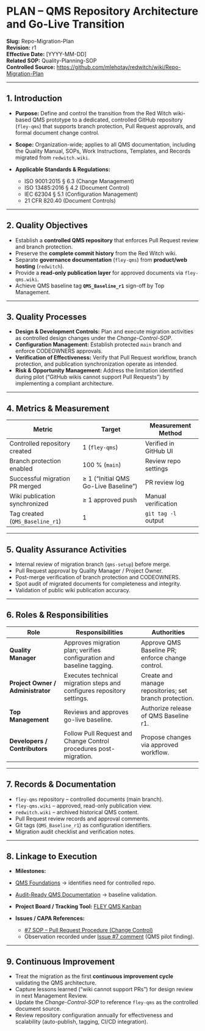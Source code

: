 # **PLAN – QMS Repository Architecture and Go-Live Transition**

**Slug:** Repo-Migration-Plan  
**Revision:** r1  
**Effective Date:** [YYYY-MM-DD]  
**Related SOP:** Quality-Planning-SOP  
**Controlled Source:** https://github.com/mlehotay/redwitch/wiki/Repo-Migration-Plan  

---

## **1. Introduction**

* **Purpose:**
  Define and control the transition from the Red Witch wiki-based QMS prototype to a dedicated, controlled GitHub repository (`fley-qms`) that supports branch protection, Pull Request approvals, and formal document change control.

* **Scope:**
  Organization-wide; applies to all QMS documentation, including the Quality Manual, SOPs, Work Instructions, Templates, and Records migrated from `redwitch.wiki`.

* **Applicable Standards & Regulations:**
  * ISO 9001:2015 § 6.3 (Change Management)
  * ISO 13485:2016 § 4.2 (Document Control)
  * IEC 62304 § 5.1 (Configuration Management)
  * 21 CFR 820.40 (Document Controls)

---

## **2. Quality Objectives**

* Establish a **controlled QMS repository** that enforces Pull Request review and branch protection.
* Preserve the **complete commit history** from the Red Witch wiki.
* Separate **governance documentation** (`fley-qms`) from **product/web hosting** (`redwitch`).
* Provide a **read-only publication layer** for approved documents via `fley-qms.wiki`.
* Achieve QMS baseline tag **`QMS_Baseline_r1`** sign-off by Top Management.

---

## **3. Quality Processes**

* **Design & Development Controls:**
  Plan and execute migration activities as controlled design changes under the *Change-Control-SOP*.
* **Configuration Management:**
  Establish protected `main` branch and enforce CODEOWNERS approvals.
* **Verification of Effectiveness:**
  Verify that Pull Request workflow, branch protection, and publication synchronization operate as intended.
* **Risk & Opportunity Management:**
  Address the limitation identified during pilot (“GitHub wikis cannot support Pull Requests”) by implementing a compliant architecture.

---

## **4. Metrics & Measurement**

| Metric                          | Target                               | Measurement Method    |
| ------------------------------- | ------------------------------------ | --------------------- |
| Controlled repository created   | 1 (`fley-qms`)                       | Verified in GitHub UI |
| Branch protection enabled       | 100 % (`main`)                       | Review repo settings  |
| Successful migration PR merged  | ≥ 1 (“Initial QMS Go-Live Baseline”) | PR review log         |
| Wiki publication synchronized   | ≥ 1 approved push                    | Manual verification   |
| Tag created (`QMS_Baseline_r1`) | 1                                    | `git tag -l` output   |

---

## **5. Quality Assurance Activities**

* Internal review of migration branch (`qms-setup`) before merge.
* Pull Request approval by Quality Manager / Project Owner.
* Post-merge verification of branch protection and CODEOWNERS.
* Spot audit of migrated documents for completeness and integrity.
* Validation of public wiki publication accuracy.

---

## **6. Roles & Responsibilities**

| Role                              | Responsibilities                                                       | Authorities                                            |
| --------------------------------- | ---------------------------------------------------------------------- | ------------------------------------------------------ |
| **Quality Manager**               | Approves migration plan; verifies configuration and baseline tagging.  | Approve QMS Baseline PR; enforce change control.       |
| **Project Owner / Administrator** | Executes technical migration steps and configures repository settings. | Create and manage repositories; set branch protection. |
| **Top Management**                | Reviews and approves go-live baseline.                                 | Authorize release of QMS Baseline r1.                  |
| **Developers / Contributors**     | Follow Pull Request and Change Control procedures post-migration.      | Propose changes via approved workflow.                 |

---

## **7. Records & Documentation**

* `fley-qms` repository – controlled documents (main branch).
* `fley-qms.wiki` – approved, read-only publication view.
* `redwitch.wiki` – archived historical QMS content.
* Pull Request review records and approval comments.
* Git tags (`QMS_Baseline_r1`) as configuration identifiers.
* Migration audit checklist and verification notes.

---

## **8. Linkage to Execution**

* **Milestones:**

* [QMS Foundations](https://github.com/mlehotay/redwitch/milestone/1) → identifies need for controlled repo.
* [Audit-Ready QMS Documentation](https://github.com/mlehotay/redwitch/milestone/2) → baseline validation.

* **Project Board / Tracking Tool:**
  [FLEY QMS Kanban](https://github.com/users/mlehotay/projects/3)

* **Issues / CAPA References:**

  * [#7 SOP – Pull Request Procedure (Change Control)](https://github.com/mlehotay/redwitch/issues/7)
  * Observation recorded under [Issue #7 comment](https://github.com/mlehotay/redwitch/issues/7#issuecomment-3430253297) (QMS pilot finding).

---

## **9. Continuous Improvement**

* Treat the migration as the first **continuous improvement cycle** validating the QMS architecture.
* Capture lessons learned (“wiki cannot support PRs”) for design review in next Management Review.
* Update the *Change-Control-SOP* to reference `fley-qms` as the controlled document source.
* Review repository configuration annually for effectiveness and scalability (auto-publish, tagging, CI/CD integration).
